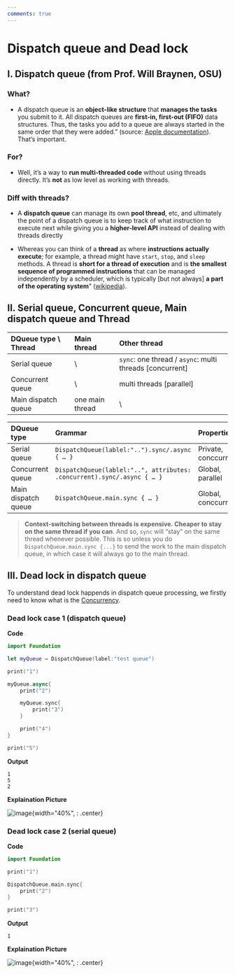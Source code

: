 ```yaml
---
comments: true
---
```


# **Dispatch queue and Dead lock**


## **I. Dispatch queue (from Prof. Will Braynen, OSU)**

### **What?**

* A dispatch queue is an **object-like structure** that **manages the tasks** you submit to it. All dispatch queues are **first-in, first-out (FIFO)** data structures. Thus, the tasks you add to a queue are always started in the same order that they were added.” (source: [Apple documentation](https://developer.apple.com/library/archive/documentation/General/Conceptual/ConcurrencyProgrammingGuide/OperationQueues/OperationQueues.html)). That’s important.

### **For?**

* Well, it’s a way to **run multi-threaded code** without using threads directly. It’s **not** as low level as working with threads. 

### **Diff with threads?**

* A **dispatch queue** can manage its own **pool thread**, etc, and ultimately the point of a dispatch queue is to keep track of what instruction to execute next while giving you a **higher-level API** instead of dealing with threads directly

* Whereas you can think of a **thread** as where **instructions actually execute**; for example, a thread might have `start`, `stop`, and `sleep` methods. A thread is **short for a thread of execution** and is **the smallest sequence of programmed instructions** that can be managed independently by a scheduler, which is typically [but not always] **a part of the operating system**” ([wikipedia](https://en.wikipedia.org/wiki/Thread_(computing))).  


## **II. Serial queue, Concurrent queue, Main dispatch queue and Thread**
| DQueue type \ Thread | Main thread | Other thread |
| :---------- | :---------------|:--------------- |
| Serial queue |  \  |  `sync`: one thread / `async`: multi threads [concurrent] |
| Concurrent queue | \  | multi threads [parallel] |
| Main dispatch queue | one main thread | \ |

| DQueue type | Grammar | Properties | 
| :---------- | :----------------------------------- | :----------------------------------- |
| Serial queue | `DispatchQueue(lablel:"..").sync/.async { … }` | Private, conccurrent |
| Concurrent queue | `DispatchQueue(lablel:"..", attributes: .concurrent).sync/.async { … }` | Global, parallel |
| Main dispatch queue | `DispatchQueue.main.sync { … }` | Global, conccurrent |

> **Context-switching between threads is expensive. Cheaper to stay on the same thread if you can**. And so, `sync` will “stay” on the same thread whenever possible.  This is so unless you do `DispatchQueue.main.sync {...}` to send the work to the main dispatch queue, in which case it will always go to the main thread.


## **III. Dead lock in dispatch queue**

To understand dead lock happends in dispatch queue processing, we firstly need to know what is the [Concurrency](../../Others/Concurrency.md).

### **Dead lock case 1 (dispatch queue)**

**Code**

```swift title="dl_1.swift"
import Foundation

let myQueue = DispatchQueue(label:"test queue")

print("1")

myQueue.async{
    print("2")

    myQueue.sync{
        print("3")
    }

    print("4")
}

print("5")
```

**Output**

```
1
5
2
```

**Explaination Picture**

![image](https://user-images.githubusercontent.com/61530469/200782107-5260f3ec-dbd4-442d-b364-a7290d6caa06.png){width="40%", : .center}

### **Dead lock case 2 (serial queue)**

**Code**

```swift title="dl_2.swift"
import Foundation

print("1")  

DispatchQueue.main.sync{
    print("2")
}

print("3")
```

**Output**

```
1
```

**Explaination Picture**

![image](https://user-images.githubusercontent.com/61530469/200782821-4b81ac12-962c-47d5-8c09-14d40b02c764.png){width="40%", : .center}

